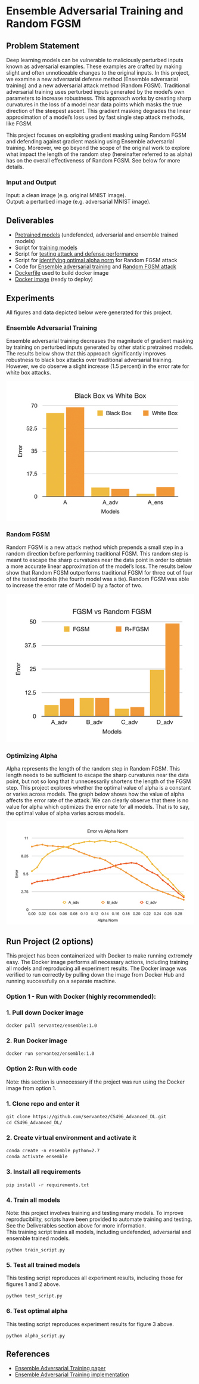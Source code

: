 # Ensemble Adversarial Training and Random FGSM

## Problem Statement

Deep learning models can be vulnerable to maliciously perturbed inputs known as adversarial examples. These examples are crafted by making slight and often unnoticeable changes to the original inputs. In this project, we examine a new adversarial defense method (Ensemble adversarial training) and a new adversarial attack method (Random FGSM). Traditional adversarial training uses perturbed inputs generated by the model’s own parameters to increase robustness. This approach works by creating sharp curvatures in the loss of a model near data points which masks the true direction of the steepest ascent. This gradient masking degrades the linear approximation of a model’s loss used by fast single step attack methods, like FGSM.

This project focuses on exploiting gradient masking using Random FGSM and defending against gradient masking using Ensemble adversarial training. Moreover, we go beyond the scope of the original work to explore what impact the length of the random step (hereinafter referred to as alpha) has on the overall effectiveness of Random FGSM. See below for more details.

### Input and Output

Input: a clean image (e.g. original MNIST image).  
Output: a perturbed image (e.g. adversarial MNIST image).

## Deliverables
* [Pretrained models](https://github.com/servantez/CS496_Advanced_DL/tree/master/models) (undefended, adversarial and ensemble trained models)
* Script for [training models](https://github.com/servantez/CS496_Advanced_DL/blob/master/train_script.py)
* Script for [testing attack and defense performance](https://github.com/servantez/CS496_Advanced_DL/blob/master/test_script.py)
* Script for [identifying optimal alpha norm](https://github.com/servantez/CS496_Advanced_DL/blob/master/alpha_script.py) for Random FGSM attack 
* Code for [Ensemble adversarial training](https://github.com/servantez/CS496_Advanced_DL/blob/master/train_adv.py) and [Random FGSM attack](https://github.com/servantez/CS496_Advanced_DL/blob/master/simple_eval.py)
* [Dockerfile](https://github.com/servantez/CS496_Advanced_DL/blob/master/Dockerfile) used to build docker image
* [Docker image](https://hub.docker.com/r/servantez/ensemble) (ready to deploy)

## Experiments

All figures and data depicted below were generated for this project.

### Ensemble Adversarial Training

Ensemble adversarial training decreases the magnitude of gradient masking by training on perturbed inputs generated by other static pretrained models. The results below show that this approach significantly improves robustness to black box attacks over traditional adversarial training. However, we do observe a slight increase (1.5 percent) in the error rate for white box attacks.

![Adversarial Defense Results](./figures/Adversarial_Defense.png)

### Random FGSM

Random FGSM is a new attack method which prepends a small step in a random direction before performing traditional FGSM. This random step is meant to escape the sharp curvatures near the data point in order to obtain a more accurate linear approximation of the model’s loss. The results below show that Random FGSM outperforms traditional FGSM for three out of four of the tested models (the fourth model was a tie). Random FGSM was able to increase the error rate of Model D by a factor of two.

![Adversarial Attack Results](./figures/Adversarial_Attack.png)

### Optimizing Alpha

Alpha represents the length of the random step in Random FGSM. This length needs to be sufficient to escape the sharp curvatures near the data point, but not so long that it unnecessarily shortens the length of the FGSM step. This project explores whether the optimal value of alpha is a constant or varies across models. The graph below shows how the value of alpha affects the error rate of the attack. We can clearly observe that there is no value for alpha which optimizes the error rate for all models. That is to say, the optimal value of alpha varies across models.

![Optimizing Alpha](./figures/Error_vs_Alpha.png)

## Run Project (2 options)

This project has been containerized with Docker to make running extremely easy. The Docker image performs all necessary actions, including training all models and reproducing all experiment results. The Docker image was verified to run correctly by pulling down the image from Docker Hub and running successfully on a separate machine.

### Option 1 - Run with Docker (highly recommended):

### 1. Pull down Docker image
```
docker pull servantez/ensemble:1.0
```
### 2. Run Docker image
```
docker run servantez/ensemble:1.0
```

### Option 2: Run with code

Note: this section is unnecessary if the project was run using the Docker image from option 1.

### 1. Clone repo and enter it
```
git clone https://github.com/servantez/CS496_Advanced_DL.git
cd CS496_Advanced_DL/
```
### 2. Create virtual environment and activate it
```
conda create -n ensemble python=2.7
conda activate ensemble
```
### 3. Install all requirements
```
pip install -r requirements.txt
```
### 4. Train all models
Note: this project involves training and testing many models. To improve reproducibility, scripts have been provided to automate training and testing. See the Deliverables section above for more information.  
This training script trains all models, including undefended, adversarial and ensemble trained models.
```
python train_script.py
```
### 5. Test all trained models
This testing script reproduces all experiment results, including those for figures 1 and 2 above.
```
python test_script.py
```
### 6. Test optimal alpha
This testing script reproduces experiment results for figure 3 above.
```
python alpha_script.py
```

## References
* [Ensemble Adversarial Training paper](https://arxiv.org/abs/1705.07204)
* [Ensemble Adversarial Training implementation](https://github.com/ftramer/ensemble-adv-training)


